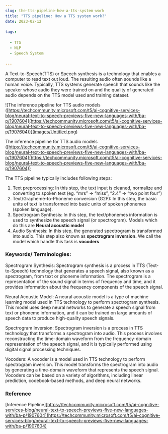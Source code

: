 ```yaml
--- 
slug: the-tts-pipeline-how-a-tts-system-work
title: "TTS pipeline: How a TTS system work?"
date: 2023-02-12

tags: 

  - TTS
  - NLP
  - Speech System

--- 
```



A Text-to-Speech(TTS) or Speech synthesis is a technology that enables a computer to read text out loud. The resulting audio often sounds like a human voice. Typically, TTS systems generate speech that sounds like the speaker whose audio they were trained on and the quality of generated audio depends on the TTS model used and training dataset.

![The inference pipeline for TTS audio models ([https://techcommunity.microsoft.com/t5/ai-cognitive-services-blog/neural-text-to-speech-previews-five-new-languages-with/ba-p/1907604](https://techcommunity.microsoft.com/t5/ai-cognitive-services-blog/neural-text-to-speech-previews-five-new-languages-with/ba-p/1907604))](images/Untitled.png)

The inference pipeline for TTS audio models ([https://techcommunity.microsoft.com/t5/ai-cognitive-services-blog/neural-text-to-speech-previews-five-new-languages-with/ba-p/1907604](https://techcommunity.microsoft.com/t5/ai-cognitive-services-blog/neural-text-to-speech-previews-five-new-languages-with/ba-p/1907604))

The TTS pipeline typically includes following steps:

1. Text preprocessing: In this step, the text input is cleaned, normalize and converting to spoken text (eg. “mrs” → “miss”, “2.4” → “two point four”)
2. Text/Grapheme-to-Phoneme conversion (G2P): In this step, the basic units of text is transformed into basic units of spoken phonemes (spoken language).
3. Spectrogram Synthesis: In this step, the text/phonemes information is used to synthesize the speech signal (or spectrogram). Models which do this are **Neural acoustic model**
4. Audio Synthesis: In this step, the generated spectrogram is transformed into audio. This step also known as **spectrogram inversion.** We call the model which handle this task is ****************vocoders****************


### Keywords/ Terminologies:
Spectrogram Synthesis: Spectrogram synthesis is a process in TTS (Text-to-Speech) technology that generates a speech signal, also known as a spectrogram, from text or phoneme information. The spectrogram is a representation of the sound signal in terms of frequency and time, and it provides information about the frequency components of the speech signal.

Neural Acoustic Model: A neural acoustic model is a type of machine learning model used in TTS technology to perform spectrogram synthesis. This model uses deep neural networks to generate a speech signal from text or phoneme information, and it can be trained on large amounts of speech data to produce high-quality speech signals.

Spectrogram Inversion: Spectrogram inversion is a process in TTS technology that transforms a spectrogram into audio. This process involves reconstructing the time-domain waveform from the frequency-domain representation of the speech signal, and it is typically performed using digital signal processing techniques.

Vocoders: A vocoder is a model used in TTS technology to perform spectrogram inversion. This model transforms the spectrogram into audio by generating a time-domain waveform that represents the speech signal. Vocoders can be based on a variety of algorithms, including linear prediction, codebook-based methods, and deep neural networks.

### Reference
[Inference Pipeline][https://techcommunity.microsoft.com/t5/ai-cognitive-services-blog/neural-text-to-speech-previews-five-new-languages-with/ba-p/1907604](https://techcommunity.microsoft.com/t5/ai-cognitive-services-blog/neural-text-to-speech-previews-five-new-languages-with/ba-p/1907604)